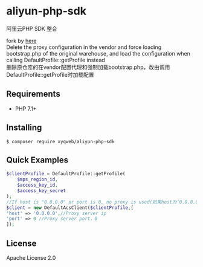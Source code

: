 # aliyun-php-sdk

阿里云PHP SDK 整合

fork by [here](https://github.com/emmtltd/aliyun-php-sdk)
<br>
Delete the proxy configuration in the vendor and force loading bootstrap.php of the original warehouse, and load the configuration when calling DefaultProfile::getProfile instead<br> 
删除原仓库的在vendor配置代理和强制加载bootstrap.php，改由调用DefaultProfile::getProfile时加载配置

## Requirements

- PHP 7.1+

## Installing

```shell
$ composer require xyqweb/aliyun-php-sdk
```

## Quick Examples

```php
$clientProfile = DefaultProfile::getProfile(
    $mps_region_id,
    $access_key_id,
    $access_key_secret
);
//If host is "0.0.0.0" or port is 0, no proxy is used(如果host为’0.0.0.0‘ 或者 port为0不使用代理)
$client = new DefaultAcsClient($clientProfile,[
'host' => '0.0.0.0',//Proxy server ip
'port' => 0 //Proxy server port，0
]);
```


## License

Apache License 2.0
